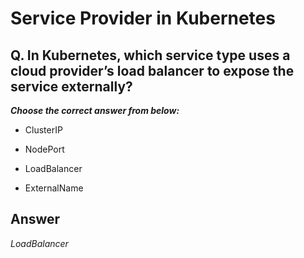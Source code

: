 # Service Provider in Kubernetes

## Q. In Kubernetes, which service type uses a cloud provider’s load balancer to expose the service externally?

***Choose the correct answer from below:***

  - ClusterIP

  - NodePort

  - LoadBalancer

  - ExternalName

## Answer
*LoadBalancer*
